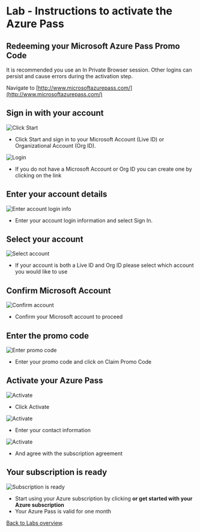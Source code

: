 # Lab - Instructions to activate the Azure Pass

## Redeeming your Microsoft Azure Pass Promo Code

It is recommended you use an In Private Browser session. Other logins can persist and cause errors during the activation step.

Navigate to [http://www.microsoftazurepass.com/](http://www.microsoftazurepass.com/)

## Sign in with your account

![Click Start](<media/AzurePass-start.png>)

- Click Start and sign in to your Microsoft Account (Live ID) or Organizational Account (Org ID).

![Login](<media/AzurePass-login.png>)

- If you do not have a Microsoft Account or Org ID you can create one by clicking on the link

## Enter your account details

![Enter account login info](<media/AzurePass-signindialog.png>)

- Enter your account login information and select Sign In.

## Select your account

![Select account](<media/AzurePass-selectaccount.png>)

- If your account is both a Live ID and Org ID please select which account you would like to use

## Confirm Microsoft Account

![Confirm account](<media/AzurePass-confirmaccount.png>)

- Confirm your Microsoft account to proceed

## Enter the promo code

![Enter promo code](<media/AzurePass-enterpromocode.png>)

- Enter your promo code and click on Claim Promo Code

## Activate your Azure Pass

![Activate](<media/AzurePass-activate.png>)

- Click Activate

![Activate](<media/AzurePass-signup.png>)

- Enter your contact information

![Activate](<media/AzurePass-signup3.png>)

- And agree with the subscription agreement

## Your subscription is ready

![Subscription is ready](<media/AzurePass-signup4.png>)

- Start using your Azure subscription by clicking **or get started with your Azure subscription**
- Your Azure Pass is valid for one month

[Back to Labs overview](../../Readme.md).
